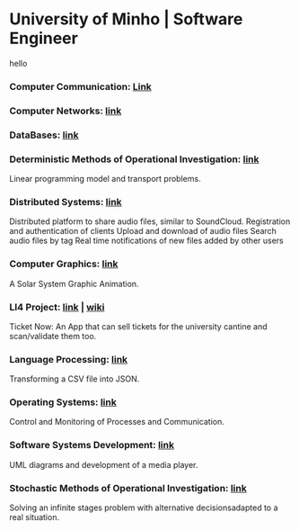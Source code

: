 # University of Minho | Software Engineer
hello

### Computer Communication: [Link](https://github.com/SusanaMarques/UMINHO/tree/main/Computer%20Comunications)

### Computer Networks: [link](https://github.com/SusanaMarques/UMINHO/tree/main/Computer%20Networks)

### DataBases: [link](https://github.com/SusanaMarques/UMINHO/tree/main/DataBases)

### Deterministic Methods of Operational Investigation: [link](https://github.com/SusanaMarques/UMINHO/tree/main/Deterministic%20Methods%20of%20Operational%20Investigation) 
Linear programming model and transport problems.

### Distributed Systems: [link](https://github.com/SusanaMarques/UMINHO/tree/main/Distributed%20Systems) 
Distributed platform to share audio files, similar to SoundCloud.
Registration and authentication of clients
Upload and download of audio files
Search audio files by tag
Real time notifications of new files added by other users

### Computer Graphics: [link](https://github.com/SusanaMarques/UMINHO/tree/main/Computer%20Graphics) 
A Solar System Graphic Animation.

### LI4 Project: [link](https://github.com/SusanaMarques/UMINHO/tree/main/LI4%20Project) | [wiki](https://github.com/mariajbp/LI4/wiki) 
Ticket Now: An App that can sell tickets for the university cantine and scan/validate them too.

### Language Processing: [link](https://github.com/SusanaMarques/UMINHO/tree/main/Language%20Processing) 
Transforming a CSV file into JSON.

### Operating Systems: [link](https://github.com/SusanaMarques/UMINHO/tree/main/Operating%20Systems) 
Control and Monitoring of Processes and Communication.

### Software Systems Development: [link](https://github.com/SusanaMarques/UMINHO/tree/main/Software%20Systems%20Development) 
UML diagrams and development of a media player.

### Stochastic Methods of Operational Investigation: [link](https://github.com/SusanaMarques/UMINHO/tree/main/Stochastic%20Methods%20of%20Operational%20Investigation)
Solving an infinite stages problem with alternative decisionsadapted to a real situation.

